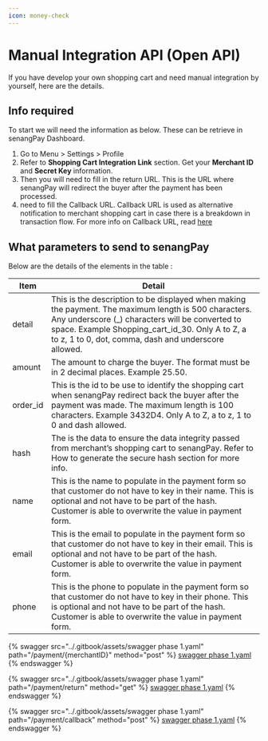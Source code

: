 ```yaml
---
icon: money-check
---
```


# Manual Integration API (Open API)

If you have develop your own shopping cart and need manual integration by yourself, here are the details.

## **Info required**&#x20;

To start we will need the information as below. These can be retrieve in senangPay Dashboard.

1. Go to Menu > Settings > Profile
2. Refer to **Shopping Cart Integration Link** section. Get your **Merchant ID** and **Secret Key** information.
3. Then you will need to fill in the return URL. This is the URL where senangPay will redirect the buyer after the payment has been processed.
4. &#x20;need to fill the Callback URL. Callback URL is used as alternative notification to merchant shopping cart in case there is a breakdown in transaction flow. For more info on Callback URL, read [here](https://guide.senangpay.my/callback-url/)



## **What parameters to send to senangPay**

Below are the details of the elements in the table :

| Item      | Detail                                                                                                                                                                                                                                                                  |
| --------- | ----------------------------------------------------------------------------------------------------------------------------------------------------------------------------------------------------------------------------------------------------------------------- |
| detail    | This is the description to be displayed when making the payment. The maximum length is 500 characters. Any underscore (\_) characters will be converted to space. Example Shopping\_cart\_id\_30. Only A to Z, a to z, 1 to 0, dot, comma, dash and underscore allowed. |
| amount    | The amount to charge the buyer. The format must be in 2 decimal places. Example 25.50.                                                                                                                                                                                  |
| order\_id | This is the id to be use to identify the shopping cart when senangPay redirect back the buyer after the payment was made. The maximum length is 100 characters. Example 3432D4. Only A to Z, a to z, 1 to 0 and dash allowed.                                           |
| hash      | The is the data to ensure the data integrity passed from merchant’s shopping cart to senangPay. Refer to How to generate the secure hash section for more info.                                                                                                         |
| name      | This is the name to populate in the payment form so that customer do not have to key in their name. This is optional and not have to be part of the hash. Customer is able to overwrite the value in payment form.                                                      |
| email     | This is the email to populate in the payment form so that customer do not have to key in their email. This is optional and not have to be part of the hash. Customer is able to overwrite the value in payment form.                                                    |
| phone     | This is the phone to populate in the payment form so that customer do not have to key in their phone. This is optional and not have to be part of the hash. Customer is able to overwrite the value in payment form.                                                    |



{% swagger src="../.gitbook/assets/swagger phase 1.yaml" path="/payment/{merchantID}" method="post" %}
[swagger phase 1.yaml](<../.gitbook/assets/swagger phase 1.yaml>)
{% endswagger %}

{% swagger src="../.gitbook/assets/swagger phase 1.yaml" path="/payment/return" method="get" %}
[swagger phase 1.yaml](<../.gitbook/assets/swagger phase 1.yaml>)
{% endswagger %}

{% swagger src="../.gitbook/assets/swagger phase 1.yaml" path="/payment/callback" method="post" %}
[swagger phase 1.yaml](<../.gitbook/assets/swagger phase 1.yaml>)
{% endswagger %}
